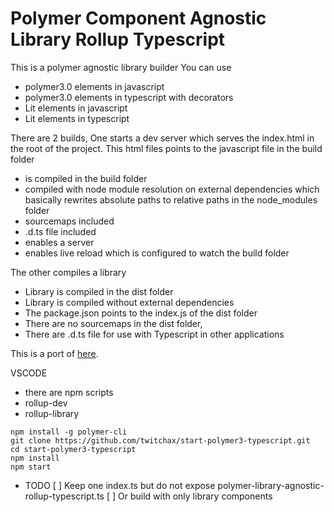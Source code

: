 # Polymer Component Agnostic Library Rollup Typescript

This is a polymer agnostic library builder
You can use 
- polymer3.0 elements in javascript
- polymer3.0 elements in typescript with decorators
- Lit elements in javascript
- Lit elements in typescript

There are 2 builds, 
One starts a dev server which serves the index.html in the root of the project. This html files points to the javascript file in the build folder
- is compiled in the build folder
- compiled with node module resolution on external dependencies which basically rewrites absolute paths to relative paths in the node_modules folder
- sourcemaps included
- .d.ts file included
- enables a server
- enables live reload which is configured to watch the build folder

The other compiles a library
- Library is compiled in the dist folder
- Library is compiled without external dependencies
- The package.json points to the index.js of the dist folder
- There are no sourcemaps in the dist folder, 
- There are .d.ts file for use with Typescript in other applications

This is a port of [here](https://github.com/PolymerLabs/start-polymer3).

VSCODE
- there are npm scripts
- rollup-dev
- rollup-library

```
npm install -g polymer-cli
git clone https://github.com/twitchax/start-polymer3-typescript.git
cd start-polymer3-typescript
npm install
npm start
```

- TODO
[ ] Keep one index.ts but do not expose polymer-library-agnostic-rollup-typescript.ts
[ ] Or build with only library components